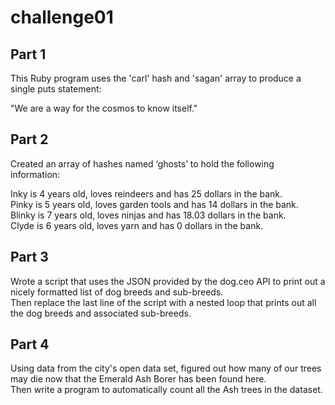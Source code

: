 # challenge01

## Part 1

This Ruby program uses the 'carl' hash and 'sagan' array to produce a single puts statement:

"We are a way for the cosmos to know itself."

## Part 2

Created an array of hashes named ‘ghosts’ to hold the following information:

Inky is 4 years old, loves reindeers and has 25 dollars in the bank.  
Pinky is 5 years old, loves garden tools and has 14 dollars in the bank.  
Blinky is 7 years old, loves ninjas and has 18.03 dollars in the bank.  
Clyde is 6 years old, loves yarn and has 0 dollars in the bank.

## Part 3

Wrote a script that uses the JSON provided by the dog.ceo API to print out a nicely formatted list of dog breeds and sub-breeds.  
Then replace the last line of the script with a nested loop that prints out all the dog breeds and associated sub-breeds.

## Part 4

Using data from the city's open data set, figured out how many of our trees may die now that the Emerald Ash Borer has been found here.  
Then write a program to automatically count all the Ash trees in the dataset.